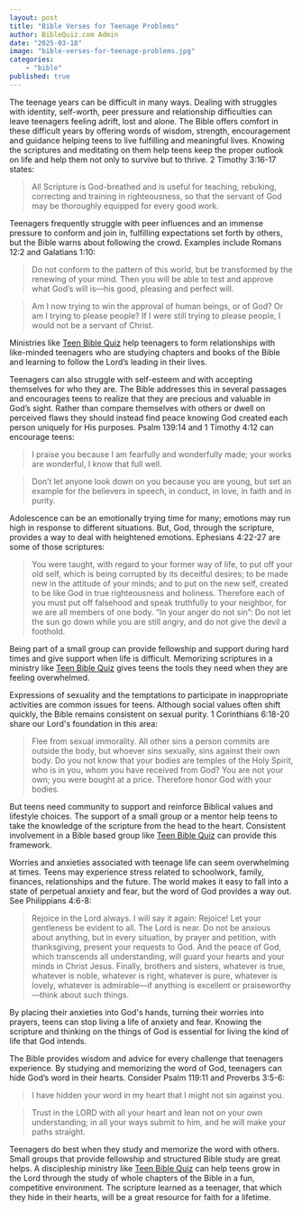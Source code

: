 ```yaml
---
layout: post
title: "Bible Verses for Teenage Problems"
author: BibleQuiz.com Admin
date: "2025-03-18"
image: "bible-verses-for-teenage-problems.jpg"
categories:
    - "bible"
published: true
---
```


The teenage years can be difficult in many ways. Dealing with struggles with identity, self-worth, peer pressure and relationship difficulties can leave teenagers feeling adrift, lost and alone. The Bible offers comfort in these difficult years by offering words of wisdom, strength, encouragement and guidance helping teens to live fulfilling and meaningful lives. Knowing the scriptures and meditating on them help teens keep the proper outlook on life and help them not only to survive but to thrive. 2 Timothy 3:16-17 states:

> All Scripture is God-breathed and is useful for teaching, rebuking, correcting and training in righteousness, so that the servant of God may be thoroughly equipped for every good work.

Teenagers frequently struggle with peer influences and an immense pressure to conform and join in, fulfilling expectations set forth by others, but the Bible warns about following the crowd. Examples include Romans 12:2 and Galatians 1:10:

> Do not conform to the pattern of this world, but be transformed by the renewing of your mind. Then you will be able to test and approve what God’s will is—his good, pleasing and perfect will.

> Am I now trying to win the approval of human beings, or of God? Or am I trying to please people? If I were still trying to please people, I would not be a servant of Christ.

Ministries like [Teen Bible Quiz](https://www.biblequiz.com) help teenagers to form relationships with like-minded teenagers who are studying chapters and books of the Bible and learning to follow the Lord’s leading in their lives.

Teenagers can also struggle with self-esteem and with accepting themselves for who they are. The Bible addresses this in several passages and encourages teens to realize that they are precious and valuable in God’s sight. Rather than compare themselves with others or dwell on perceived flaws they should instead find peace knowing God created each person uniquely for His purposes. Psalm 139:14 and 1 Timothy 4:12 can encourage teens:

> I praise you because I am fearfully and wonderfully made; your works are wonderful, I know that full well.

> Don’t let anyone look down on you because you are young, but set an example for the believers in speech, in conduct, in love, in faith and in purity.

Adolescence can be an emotionally trying time for many; emotions may run high in response to different situations. But, God, through the scripture, provides a way to deal with heightened emotions. Ephesians 4:22-27 are some of those scriptures:

> You were taught, with regard to your former way of life, to put off your old self, which is being corrupted by its deceitful desires; to be made new in the attitude of your minds; and to put on the new self, created to be like God in true righteousness and holiness. Therefore each of you must put off falsehood and speak truthfully to your neighbor, for we are all members of one body. “In your anger do not sin”: Do not let the sun go down while you are still angry, and do not give the devil a foothold.

Being part of a small group can provide fellowship and support during hard times and give support when life is difficult. Memorizing scriptures in a ministry like [Teen Bible Quiz](https://www.biblequiz.com) gives teens the tools they need when they are feeling overwhelmed.

Expressions of sexuality and the temptations to participate in inappropriate activities are common issues for teens. Although social values often shift quickly, the Bible remains consistent on sexual purity. 1 Corinthians 6:18-20 share our Lord's foundation in this area:

> Flee from sexual immorality. All other sins a person commits are outside the body, but whoever sins sexually, sins against their own body. Do you not know that your bodies are temples of the Holy Spirit, who is in you, whom you have received from God? You are not your own; you were bought at a price. Therefore honor God with your bodies.

But teens need community to support and reinforce Biblical values and lifestyle choices. The support of a small group or a mentor help teens to take the knowledge of the scripture from the head to the heart. Consistent involvement in a Bible based group like [Teen Bible Quiz](https://www.biblequiz.com) can provide this framework.

Worries and anxieties associated with teenage life can seem overwhelming at times. Teens may experience stress related to schoolwork, family, finances, relationships and the future. The world makes it easy to fall into a state of perpetual anxiety and fear, but the word of God provides a way out. See Philippians 4:6-8:

> Rejoice in the Lord always. I will say it again: Rejoice! Let your gentleness be evident to all. The Lord is near. Do not be anxious about anything, but in every situation, by prayer and petition, with thanksgiving, present your requests to God. And the peace of God, which transcends all understanding, will guard your hearts and your minds in Christ Jesus. Finally, brothers and sisters, whatever is true, whatever is noble, whatever is right, whatever is pure, whatever is lovely, whatever is admirable—if anything is excellent or praiseworthy—think about such things.

By placing their anxieties into God's hands, turning their worries into prayers, teens can stop living a life of anxiety and fear. Knowing the scripture and thinking on the things of God is essential for living the kind of life that God intends.

The Bible provides wisdom and advice for every challenge that teenagers experience. By studying and memorizing the word of God, teenagers can hide God’s word in their hearts. Consider Psalm 119:11 and Proverbs 3:5-6:

> I have hidden your word in my heart that I might not sin against you.

> Trust in the LORD with all your heart and lean not on your own understanding; in all your ways submit to him, and he will make your paths straight.

Teenagers do best when they study and memorize the word with others. Small groups that provide fellowship and structured Bible study are great helps. A discipleship ministry like [Teen Bible Quiz](https://www.biblequiz.com) can help teens grow in the Lord through the study of whole chapters of the Bible in a fun, competitive environment. The scripture learned as a teenager, that which they hide in their hearts, will be a great resource for faith for a lifetime.
